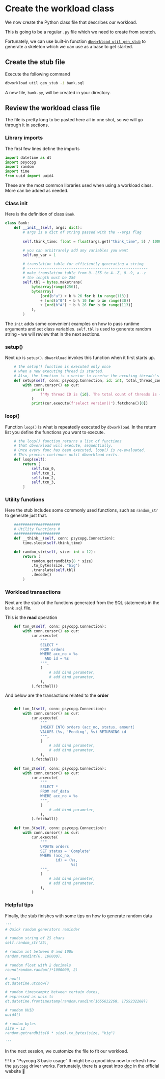 # Create the workload class

We now create the Python class file that describes our workload.

This is going to be a regular `.py` file which we need to create from scratch.

Fortunately, we can use built-in function [`dbworkload util gen_stub`](../docs/util/gen_stub.md) to generate a skeleton
which we can use as a base to get started.

## Create the stub file

Execute the following command

```bash
dbworkload util gen_stub -i bank.sql
```

A new file, `bank.py`, will be created in your directory.

## Review the workload class file

The file is pretty long to be pasted here all in one shot,
so we will go through it in sections.

### Library imports

The first few lines define the imports

```python linenums="1"
import datetime as dt
import psycopg
import random
import time
from uuid import uuid4

```

These are the most common libraries used when using a workload class.
More can be added as needed.

### Class init

Here is the definition of class `Bank`.

```python linenums="8"
class Bank:
    def __init__(self, args: dict):
        # args is a dict of string passed with the --args flag
        
        self.think_time: float = float(args.get("think_time", 5) / 1000)

        # you can arbitrarely add any variables you want
        self.my_var = 1

        # translation table for efficiently generating a string
        # -------------------------------------------------------
        # make translation table from 0..255 to A..Z, 0..9, a..z
        # the length must be 256
        self.tbl = bytes.maketrans(
            bytearray(range(256)),
            bytearray(
                [ord(b"a") + b % 26 for b in range(113)]
                + [ord(b"0") + b % 10 for b in range(30)]
                + [ord(b"A") + b % 26 for b in range(113)]
            ),
        )
```

The `init` adds some convenient examples on how to pass runtime arguments and set class variables.
`self.tbl` is used to generate random string - we will review that in the next sections.

### setup()

Next up is `setup()`.
`dbworkload` invokes this function when it first starts up.

```python linenums="30"
    # the setup() function is executed only once
    # when a new executing thread is started.
    # Also, the function is a vector to receive the excuting threads's unique id and the total thread count
    def setup(self, conn: psycopg.Connection, id: int, total_thread_count: int):
        with conn.cursor() as cur:
            print(
                f"My thread ID is {id}. The total count of threads is {total_thread_count}"
            )
            print(cur.execute(f"select version()").fetchone()[0])
```

### loop()

Function `loop()` is what is repeatedly executed by `dbworkload`.
In the return list you define the functions you want to execute.

```python linenums="40"
    # the loop() function returns a list of functions
    # that dbworkload will execute, sequentially.
    # Once every func has been executed, loop() is re-evaluated.
    # This process continues until dbworkload exits.
    def loop(self):
        return [
            self.txn_0,
            self.txn_1,
            self.txn_2,
            self.txn_3,
        ]
```

### Utility functions

Here the stub includes some commonly used functions, such as `random_str` to generate just that.

```python linenums="52"
    #####################
    # Utility Functions #
    #####################
    def __think__(self, conn: psycopg.Connection):
        time.sleep(self.think_time)

    def random_str(self, size: int = 12):
        return (
            random.getrandbits(8 * size)
            .to_bytes(size, "big")
            .translate(self.tbl)
            .decode()
        )
```

### Workload transactions

Next are the stub of the functions generated from the SQL statements in the `bank.sql` file.

This is the **read** operation

```python linenums="68"
    def txn_0(self, conn: psycopg.Connection):
        with conn.cursor() as cur:
            cur.execute(
                """
                SELECT *
                FROM orders
                WHERE acc_no = %s
                  AND id = %s
                """,
                (
                    # add bind parameter,
                    # add bind parameter, 
                ), 
            ).fetchall()
```

And below are the transactions related to the **order**

```python linenums="83"

    def txn_1(self, conn: psycopg.Connection):
        with conn.cursor() as cur:
            cur.execute(
                """
                INSERT INTO orders (acc_no, status, amount)
                VALUES (%s, 'Pending', %s) RETURNING id
                """,
                (
                    # add bind parameter,
                    # add bind parameter, 
                ), 
            ).fetchall()
    
    def txn_2(self, conn: psycopg.Connection):
        with conn.cursor() as cur:
            cur.execute(
                """
                SELECT *
                FROM ref_data
                WHERE acc_no = %s
                """,
                (
                    # add bind parameter, 
                ), 
            ).fetchall()
    
    def txn_3(self, conn: psycopg.Connection):
        with conn.cursor() as cur:
            cur.execute(
                """
                UPDATE orders
                SET status = 'Complete'
                WHERE (acc_no,
                       id) = (%s,
                              %s)
                """,
                (
                    # add bind parameter,
                    # add bind parameter, 
                ), 
            )
```

### Helpful tips

Finally, the stub finishes with some tips on how to generate random data

```python linenums="126"
'''
# Quick random generators reminder

# random string of 25 chars
self.random_str(25),

# random int between 0 and 100k
random.randint(0, 100000),

# random float with 2 decimals 
round(random.random()*1000000, 2)

# now()
dt.datetime.utcnow()

# random timestamptz between certain dates,
# expressed as unix ts
dt.datetime.fromtimestamp(random.randint(1655032268, 1759232268))

# random UUID
uuid4()

# random bytes
size = 12
random.getrandbits(8 * size).to_bytes(size, "big")

'''
```

In the next session, we customize the file to fit our workload.

!!! tip "Psycopg 3 basic usage"
    It might be a good idea now to refresh how the `psycopg` driver works.
    Fortunately, there is a great intro [doc](https://www.psycopg.org/psycopg3/docs/basic/usage.html) in the official website 🚀
